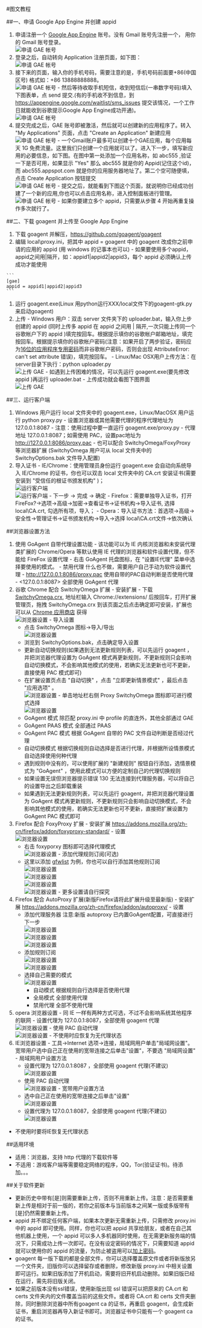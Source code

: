 #图文教程

##一、申请 Google App Engine 并创建 appid
  1. 申请注册一个 [Google App Engine](https://appengine.google.com) 账号。没有 Gmail 账号先注册一个， 用你的 Gmail 账号登录。  
    ![申请 GAE 帐号](https://raw.githubusercontent.com/yaehei/goagent/wiki/InstallGuideImages/786e2887tw1e4thu7y0pgj20hs0atgn9.jpg)
  1. 登录之后，自动转向 Application 注册页面，如下图：  
    ![申请 GAE 帐号](https://raw.githubusercontent.com/yaehei/goagent/wiki/InstallGuideImages/786e2887tw1e4thu8o1tuj20hs067mxn.jpg)
  1. 接下来的页面，输入你的手机号码，需要注意的是，手机号码前面要+86(中国区号) 格式如：+86 13888888888。  
    ![申请 GAE 帐号](https://raw.githubusercontent.com/yaehei/goagent/wiki/InstallGuideImages/786e2887tw1e4thubjc3yj20hs07dmxw.jpg)
    - 然后等待收取手机短信，收到短信后(一串数字号码)填入下图表单，点 send 提交.(有的手机收不到信息，到<https://appengine.google.com/waitlist/sms_issues> 提交该情况，一个工作日就能收到谷歌提示Google App Engine成功开通)。  
    ![申请 GAE 帐号](https://raw.githubusercontent.com/yaehei/goagent/wiki/InstallGuideImages/786e2887tw1e4thucmsi5j20hc0743z5.jpg)
  1. 提交完成之后，GAE 账号即被激活，然后就可以创建新的应用程序了。转入 "My Applications" 页面，点击 "Create an Application" 新建应用  
    ![申请 GAE 帐号](https://raw.githubusercontent.com/yaehei/goagent/wiki/InstallGuideImages/786e2887tw1e4thug3zu2j20hs07tzku.jpg)
    - 一个Gmail账户最多可以创建十个GAE应用，每个应用每天 1G 免费流量。这里我们只创建一个应用就可以了。进入下一步，填写新应用的必要信息，如下图。在图中第一处添加一个应用名称，如 abc555 ,验证一下是否可用，如果显示 "Yes" 那么 abc555 就是你的 Appid(记住这个id)，而 abc555.appspot.com 就是你的应用服务器地址了。第二个空可随便填，点击 Create Application 按钮提交  
    ![申请 GAE 帐号](https://raw.githubusercontent.com/yaehei/goagent/wiki/InstallGuideImages/786e2887tw1e2s3t7k4v9j.jpg)
    - 提交之后，就能看到下图这个页面，就说明你已经成功创建了一个新的应用,你也可以点击应用名称，进入控制面板进行管理。  
    ![申请 GAE 帐号](https://raw.githubusercontent.com/yaehei/goagent/wiki/InstallGuideImages/786e2887tw1e4thubz37cj20go049t8w.jpg)
    - 如果你要建立多个 appid，只需要从步骤 4 开始再重复操作多次就行了。

##二、下载 goagent 并上传至 Google App Engine
  1. 下载 goagent 并解压，<https://github.com/goagent/goagent>
  1. 编辑 local\proxy.ini，把其中 appid = goagent 中的 goagent 改成你之前申请的应用的 appid (用 windows 的记事本也可以)
    - 如果要使用多个appid，appid之间用|隔开，如：appid1|appid2|appid3，每个 appid 必须确认上传成功才能使用

    ```
    [gae]
    appid = appid1|appid2|appid3
    ```

  1. 运行 goagent.exe(Linux 用python运行XXX/local文件下的goagent-gtk.py来启动goagent)
  1. 上传
    - Windows 用户：双击 server 文件夹下的 uploader.bat，输入你上步创建的 appid (同时上传多 appid 在 appid 之间用 | 隔开,一次只能上传同一个谷歌帐户下的 appid )填完按回车。根据提示填你的谷歌帐户邮箱地址，填完按回车。根据提示填你的谷歌帐户密码(注意：如果开启了两步验证，密码应为[16位的应用程序专用密码](https://accounts.google.com/b/0/IssuedAuthSubTokens)而非谷歌帐户密码，否则会出现 AttributeError: can't set attribute 错误)，填完按回车。
    - Linux/Mac OSX用户上传方法：在server目录下执行：python uploader.py  
    ![上传 GAE](https://raw.githubusercontent.com/yaehei/goagent/wiki/InstallGuideImages/786e2887jw9e7n5u3iijqj20iq0c8q6b.jpg)
    - 如遇到上传困难的情况，可以先运行 goagent.exe(要先修改 appid )再运行 uploader.bat
    - 上传成功就会看图下图界面  
    ![上传 GAE](https://raw.githubusercontent.com/yaehei/goagent/wiki/InstallGuideImages/786e2887jw1e3bnmhap9wj.jpg_uploaded.png)


##三、运行客户端
  1. Windows 用户运行 local 文件夹中的 goagent.exe，Linux/MacOSX 用户运行 python proxy.py
    - 设置浏览器或其他需要代理的程序代理地址为 127.0.0.1:8087
    - 注意：使用过程中要一直运行 goagent.exe/proxy.py
    - 代理地址 127.0.0.1:8087；如需使用 PAC，设置pac地址为 <http://127.0.0.1:8086/proxy.pac>
    - 也可以配合 SwitchyOmega/FoxyProxy 等浏览器扩展 (SwitchyOmega 用户可从 local 文件夹中的 SwitchyOptions.bak 文件导入配置)
  1. 导入证书
    - IE/Chrome：使用管理员身份运行 goagent.exe 会自动向系统导入 IE/Chrome 的证书，你也可以双击 local 文件夹中的 CA.crt 安装证书(需要安装到 "受信任的根证书颁发机构" )；  
    ![运行客户端](https://raw.githubusercontent.com/yaehei/goagent/wiki/InstallGuideImages/786e2887jw1e6mc176ngnj20bn0dit9l.jpg)  
    ![运行客户端](https://raw.githubusercontent.com/yaehei/goagent/wiki/InstallGuideImages/786e2887jw1e6mc184ah3j20e00e6wg1.jpg)
    - 下一步 -> 完成 -> 确定
    - Firefox：需要单独导入证书，打开FireFox?->选项->高级->加密->查看证书->证书机构->导入证书, 选择 local\CA.crt, 勾选所有项，导入；
    - Opera：导入证书方法：首选项→高级→安全性→管理证书→证书颁发机构->导入->选择 local\CA.crt文件->依次确认

##浏览器设置方法
  1. 使用 GoAgent 自带代理设置功能
    - 该功能可以为 IE 内核浏览器和未安装代理类扩展的 Chrome/Opera 等默认使用 IE 代理的浏览器和软件设置代理，但不能给 FireFox 设置代理
    - 右击 GoAgent 托盘图标，在 "设置IE代理" 菜单中选择要使用的模式。
    - 禁用代理 什么也不做，需要用户自己手动为软件设置代理
    - <http://127.0.0.1:8086/proxy.pac> 使用自带的PAC自动判断是否使用代理
    - <127.0.0.1:8087> 全部使用 GoAgent 代理
  1. 谷歌 Chrome 配合 SwitchyOmega 扩展
    - 安装扩展
    - 下载 [SwitchyOmega.crx](https://github.com/FelisCatus/SwitchyOmega/releases), 地址栏输入 Chrome://extensions/ 后按回车，打开扩展管理页，拖拽 SwitchyOmega.crx 到该页面之后点击确定即可安装，扩展也可以从 [Chrome 应用商店](https://chrome.google.com/webstore/detail/proxy-switchyomega/padekgcemlokbadohgkifijomclgjgif) 获得  
    ![浏览器设置](https://raw.githubusercontent.com/yaehei/goagent/wiki/InstallGuideImages/786e2887tw1e3hhmzjy1zj.jpg_install_Proxy_Switchy_Sharp.png)
    - 导入设置
      - 点击 SwitchyOmega 图标->导入/导出  
      ![浏览器设置](https://raw.githubusercontent.com/yaehei/goagent/wiki/InstallGuideImages/786e2887jw1e2s44kpzqyj.jpg_bak.png)
      - 浏览到 SwitchyOptions.bak，点击确定导入设置
      - 更新自动切换规则(如果遇到无法更新规则列表，可以先运行 goagent ，并把浏览器代理设置为 GoAgent 模式再更新规则，不更新规则只会影响自动切换模式，不会影响其他模式的使用，若确实无法更新也可不更新，直接使用 PAC 模式即可)
      - 在扩展设置页点击 "自动切换" ，点击 "立即更新情景模式" ，最后点击 "应用选项" 。  
      ![浏览器设置](https://raw.githubusercontent.com/yaehei/goagent/wiki/InstallGuideImages/786e2887tw1e2s3tcf8lij.jpg_getrules.png)
    - 单击地址栏右侧 Proxy SwitchyOmega 图标即可进行模式选择  
      ![浏览器设置](https://raw.githubusercontent.com/yaehei/goagent/wiki/InstallGuideImages/786e2887tw1e2s3t6x2ivj.jpg_changemode.png)
      - GoAgent 模式 除匹配 proxy.ini 中 profile 的直连外，其他全部通过 GAE
      - GoAgent PAAS 模式 全部通过 PAAS
      - GoAgent PAC 模式 根据 GoAgent 自带的 PAC 文件自动判断是否经过代理
      - 自动切换模式 根据切换规则自动选择是否进行代理，并根据所设情景模式自动选择使用何种代理
      - 遇到规则中没有的，可以使用扩展的 "新建规则" 按钮自行添加，选情景模式为 "GoAgent" ，使用此模式可以方便的定制自己的代理切换规则
      - 如果设置无误但浏览器提示错误 130 无法连接到代理服务器，可以将自己的设置导出之后卸载重装
      - 如果遇到无法更新规则列表，可以先运行 goagent，并把浏览器代理设置为 GoAgent 模式再更新规则，不更新规则只会影响自动切换模式，不会影响其他模式的使用，若确实无法更新也可不更新，直接把扩展设置为 GoAgent PAC 模式即可
  1. Firefox 配合 FoxyProxy 扩展
    - 安装扩展 <https://addons.mozilla.org/zh-cn/firefox/addon/foxyproxy-standard/>
    - 设置  
    ![浏览器设置](https://raw.githubusercontent.com/yaehei/goagent/wiki/InstallGuideImages/786e2887tw1e2s3t8whfdj.jpg_foxyproxy.png)
      - 右击 foxyporxy 图标即可选择代理模式  
    ![浏览器设置](https://raw.githubusercontent.com/yaehei/goagent/wiki/InstallGuideImages/786e2887tw1e2s3taih9wj.jpg_foxyproxy1.png)
    - 添加代理规则订阅(可选)
      - 这里以添加 [gfwlist](http://autoproxy-gfwlist.googlecode.com/svn/trunk/gfwlist.txt) 为例，你也可以自行添加其他规则订阅  
      ![浏览器设置](https://raw.githubusercontent.com/yaehei/goagent/wiki/InstallGuideImages/786e2887jw1e3f79aksi6j.jpg)  
      ![浏览器设置](https://raw.githubusercontent.com/yaehei/goagent/wiki/InstallGuideImages/786e2887jw1e3f7955znpj.jpg)  
      ![浏览器设置](https://raw.githubusercontent.com/yaehei/goagent/wiki/InstallGuideImages/786e2887jw1e3f797nabpj.jpg)  
      ![浏览器设置](https://raw.githubusercontent.com/yaehei/goagent/wiki/InstallGuideImages/786e2887jw1e3f79bigcuj.jpg)
    - 更多设置请自行探究
  1. Firefox 配合 AutoProxy 扩展(新版Firefox请将此扩展升级至最新版)
    - 安装扩展 <https://addons.mozilla.org/zh-cn/firefox/addon/autoproxy/>
    - 设置
      - 添加代理服务器 注意:新版 autoproxy 已内置GoAgent配置，可直接进行下一步  
      ![浏览器设置](https://raw.githubusercontent.com/yaehei/goagent/wiki/InstallGuideImages/786e2887tw1e2s3t49g0ej.jpg_autoproxyfirst.png)  
      ![浏览器设置](https://raw.githubusercontent.com/yaehei/goagent/wiki/InstallGuideImages/786e2887tw1e2s3t08ft0j.jpg_autoproxy1.png)  
      ![浏览器设置](https://raw.githubusercontent.com/yaehei/goagent/wiki/InstallGuideImages/786e2887tw1e2s3t0sibvj.jpg_autoproxy2.png)
      - 添加规则订阅  
      ![浏览器设置](https://raw.githubusercontent.com/yaehei/goagent/wiki/InstallGuideImages/786e2887tw1e2s3t241zej.jpg_autoproxyaddrules1.png)  
      ![浏览器设置](https://raw.githubusercontent.com/yaehei/goagent/wiki/InstallGuideImages/786e2887tw1e2s3t380m4j.jpg_autoproxyaddrules2.png)
      - 选择自己需要的模式  
      ![浏览器设置](https://raw.githubusercontent.com/yaehei/goagent/wiki/InstallGuideImages/786e2887tw1e2s3szej8sj.jpg_autoproxy.png)
        - 自动模式   根据规则自行选择是否使用代理
        - 全局模式   全部使用代理
        - 禁用代理   全部不使用代理
  1. opera 浏览器设置
    - 同 IE 一样有两种方式可选，不过不会影响系统其他程序的联网
    - 设置代理为 127.0.0.1:8087，全部使用 goagent 代理  
    ![浏览器设置](https://raw.githubusercontent.com/yaehei/goagent/wiki/InstallGuideImages/786e2887tw1e2s3tl5ww7j.jpg_opera1.png)
    - 使用 PAC 自动代理  
    ![浏览器设置](https://raw.githubusercontent.com/yaehei/goagent/wiki/InstallGuideImages/786e2887tw1e2s3tlvyqmj.jpg_opera-pac.png)
    - 不使用时应恢复为无代理状态
  1. IE浏览器设置
    - 工具->Internet 选项->连接，局域网用户单击"局域网设置"。宽带用户选中自己正在使用的宽带连接之后单击"设置"，不要选 "局域网设置"
    - 局域网用户设置方法
      - 设置代理为 127.0.0.1:8087 ，全部使用 goagent 代理(不建议)  
      ![浏览器设置](https://raw.githubusercontent.com/yaehei/goagent/wiki/InstallGuideImages/786e2887jw1e3ewkxcosfj.jpg_ie1.png)
      - 使用 PAC 自动代理  
      ![浏览器设置](https://raw.githubusercontent.com/yaehei/goagent/wiki/InstallGuideImages/786e2887jw1e3ewkyd12nj.jpg_ie2.png)
    - 宽带用户设置方法
      - 选中自己正在使用的宽带连接之后单击"设置"  
        ![浏览器设置](https://raw.githubusercontent.com/yaehei/goagent/wiki/InstallGuideImages/786e2887jw1e6fvndhycoj20al04zmxg.jpg)
      - 设置代理为 127.0.0.1:8087，全部使用 goagent 代理(不建议)  
        ![浏览器设置](https://raw.githubusercontent.com/yaehei/goagent/wiki/InstallGuideImages/786e2887jw1e6fvnd4bicj20c5088my2.jpg)
   - 不使用时要将IE恢复无代理状态


##适用环境
  - 适用：浏览器，支持 http 代理的下载软件等
  - 不适用：游戏客户端等需要稳定网络的程序，QQ，Tor(验证证书)。待添加。。。

##关于软件更新
  - 更新历史中带有[是]则需要重新上传，否则不用重新上传。注意：是否需要重新上传是相对于前一版的，若你之前版本与当前版本之间某一版或多版带有[是]仍然需要重新上传。
  - appid 并不绑定任何客户端，如果本次更新无需重新上传，只需修改 proxy.ini 中的 appid 即可使用。同样，你也可以把 appid 共享给朋友，或者在自己其他机器上使用，一个 appid 可以多人多机器同时使用，在无需更新服务端的情况下，只需成功上传一次即可。在没有设定密码的情况下，只需要知道 appid 就可以使用你的 appid 的流量，为防止被盗用可以[加上密码](https://github.com/yaehei/goagent/blob/wiki/SetPassword.md)。
  - goagent 每一版下载的都是全部文件，你可以选择覆盖原文件或者将新版放另一个文件夹，旧版你可以选择留存或者删除，修改新版 proxy.ini 中相关设置即可运行。如果旧版添加了开机启动，需要将旧开机启动删除。如果旧版已经在运行，需先将旧版关闭。
  - 如果之前版本没有ssl错误，使用新版出现 ssl 错误可以把原来的 CA.crt 和 certs 文件夹内的文件覆盖当前的这些文件。或者将 CA.crt 和 certs 文件夹删除，同时删除浏览器中所有goagent ca 的证书，再重启 goagent，会生成新证书，重启浏览器再导入新证书即可。浏览器证书中只能有一个 goagent ca 的证书。

